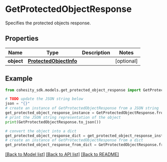 # GetProtectedObjectResponse

Specifies the protected objects response.

## Properties

Name | Type | Description | Notes
------------ | ------------- | ------------- | -------------
**object** | [**ProtectedObjectInfo**](ProtectedObjectInfo.md) |  | [optional] 

## Example

```python
from cohesity_sdk.models.get_protected_object_response import GetProtectedObjectResponse

# TODO update the JSON string below
json = "{}"
# create an instance of GetProtectedObjectResponse from a JSON string
get_protected_object_response_instance = GetProtectedObjectResponse.from_json(json)
# print the JSON string representation of the object
print(GetProtectedObjectResponse.to_json())

# convert the object into a dict
get_protected_object_response_dict = get_protected_object_response_instance.to_dict()
# create an instance of GetProtectedObjectResponse from a dict
get_protected_object_response_from_dict = GetProtectedObjectResponse.from_dict(get_protected_object_response_dict)
```
[[Back to Model list]](../README.md#documentation-for-models) [[Back to API list]](../README.md#documentation-for-api-endpoints) [[Back to README]](../README.md)


